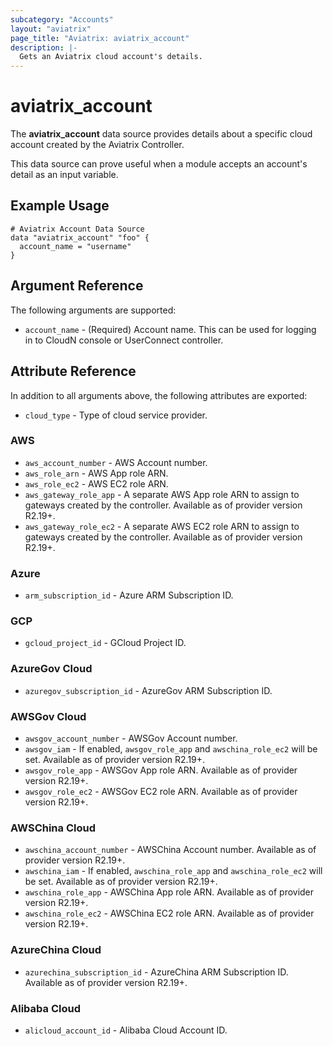 ```yaml
---
subcategory: "Accounts"
layout: "aviatrix"
page_title: "Aviatrix: aviatrix_account"
description: |-
  Gets an Aviatrix cloud account's details.
---
```


# aviatrix_account

The **aviatrix_account** data source provides details about a specific cloud account created by the Aviatrix Controller.

This data source can prove useful when a module accepts an account's detail as an input variable.

## Example Usage

```hcl
# Aviatrix Account Data Source
data "aviatrix_account" "foo" {
  account_name = "username"
}
```

## Argument Reference

The following arguments are supported:

* `account_name` - (Required) Account name. This can be used for logging in to CloudN console or UserConnect controller.

## Attribute Reference

In addition to all arguments above, the following attributes are exported:

* `cloud_type` - Type of cloud service provider.

### AWS
* `aws_account_number` - AWS Account number.
* `aws_role_arn` - AWS App role ARN.
* `aws_role_ec2` - AWS EC2 role ARN.
* `aws_gateway_role_app` - A separate AWS App role ARN to assign to gateways created by the controller. Available as of provider version R2.19+.
* `aws_gateway_role_ec2` - A separate AWS EC2 role ARN to assign to gateways created by the controller. Available as of provider version R2.19+.
  
### Azure
* `arm_subscription_id` - Azure ARM Subscription ID.

### GCP
* `gcloud_project_id` - GCloud Project ID.

### AzureGov Cloud
* `azuregov_subscription_id` - AzureGov ARM Subscription ID.

### AWSGov Cloud
* `awsgov_account_number` - AWSGov Account number.
* `awsgov_iam` - If enabled, `awsgov_role_app` and `awschina_role_ec2` will be set. Available as of provider version R2.19+.
* `awsgov_role_app` - AWSGov App role ARN. Available as of provider version R2.19+.
* `awsgov_role_ec2` - AWSGov EC2 role ARN. Available as of provider version R2.19+.

### AWSChina Cloud
* `awschina_account_number` - AWSChina Account number. Available as of provider version R2.19+.
* `awschina_iam` - If enabled, `awschina_role_app` and `awschina_role_ec2` will be set. Available as of provider version R2.19+.
* `awschina_role_app` - AWSChina App role ARN. Available as of provider version R2.19+.
* `awschina_role_ec2` - AWSChina EC2 role ARN. Available as of provider version R2.19+.

### AzureChina Cloud
* `azurechina_subscription_id` - AzureChina ARM Subscription ID. Available as of provider version R2.19+.

### Alibaba Cloud
* `alicloud_account_id` - Alibaba Cloud Account ID.
